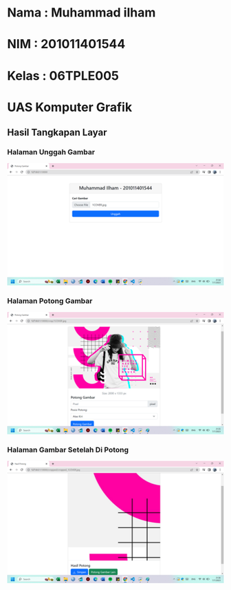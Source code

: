 # Nama : Muhammad ilham

# NIM : 201011401544

# Kelas : 06TPLE005

# UAS Komputer Grafik

## Hasil Tangkapan Layar

### Halaman Unggah Gambar

![enter image description here](https://github.com/Ilham16213/uas_komgraf_ilham/blob/main/gambar/halaman_utama.png?raw=true)

### Halaman Potong Gambar

![enter image description here](https://github.com/Ilham16213/uas_komgraf_ilham/blob/main/gambar/halaman_potong.png?raw=true)

### Halaman Gambar Setelah Di Potong

![enter image description here](https://github.com/Ilham16213/uas_komgraf_ilham/blob/main/gambar/halaman_hasil.png?raw=true)
